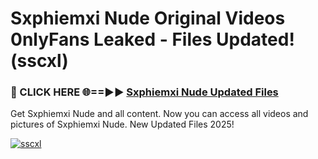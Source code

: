 # Sxphiemxi Nude Original Videos 0nlyFans Leaked - Files Updated! (sscxl)

<h3>🔴 CLICK HERE 🌐==►► <a href="https://tinyurl.com/yc6ubb5a" rel="nofollow">Sxphiemxi Nude Updated Files</a></h3>

Get Sxphiemxi Nude and all content. Now you can access all videos and pictures of Sxphiemxi Nude. New Updated Files 2025!

[![sscxl](https://i.imgur.com/7eu0CRL.gif)](https://tinyurl.com/yc6ubb5a)

